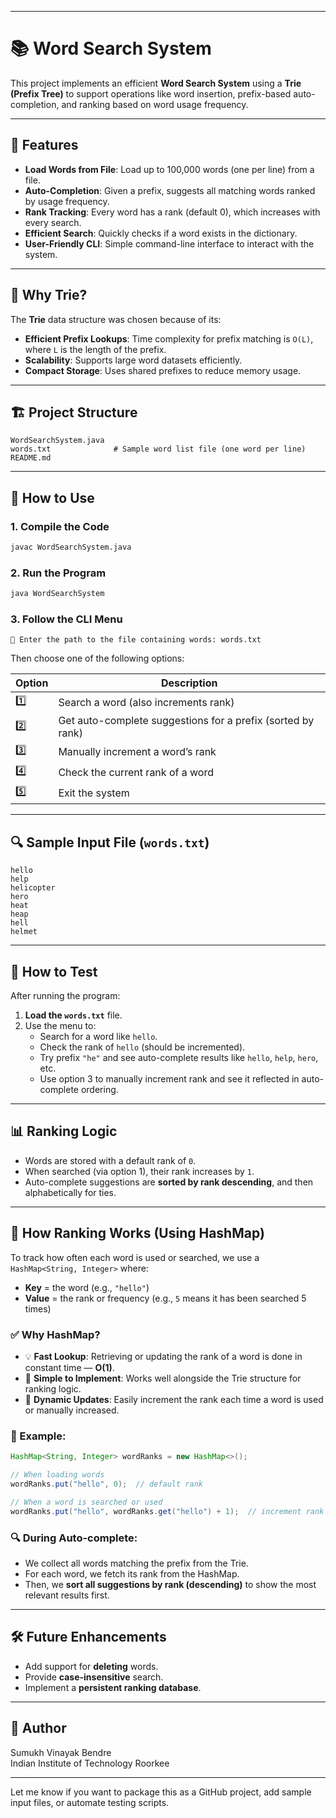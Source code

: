 

---

# 📚 Word Search System

This project implements an efficient **Word Search System** using a **Trie (Prefix Tree)** to support operations like word insertion, prefix-based auto-completion, and ranking based on word usage frequency.

---

## 🚀 Features

- **Load Words from File**: Load up to 100,000 words (one per line) from a file.
- **Auto-Completion**: Given a prefix, suggests all matching words ranked by usage frequency.
- **Rank Tracking**: Every word has a rank (default 0), which increases with every search.
- **Efficient Search**: Quickly checks if a word exists in the dictionary.
- **User-Friendly CLI**: Simple command-line interface to interact with the system.

---

## 🧠 Why Trie?

The **Trie** data structure was chosen because of its:

- **Efficient Prefix Lookups**: Time complexity for prefix matching is `O(L)`, where `L` is the length of the prefix.
- **Scalability**: Supports large word datasets efficiently.
- **Compact Storage**: Uses shared prefixes to reduce memory usage.

---

## 🏗️ Project Structure

```
WordSearchSystem.java
words.txt              # Sample word list file (one word per line)
README.md
```

---

## 🔧 How to Use

### 1. Compile the Code

```bash
javac WordSearchSystem.java
```

### 2. Run the Program

```bash
java WordSearchSystem
```

### 3. Follow the CLI Menu

```
📂 Enter the path to the file containing words: words.txt
```

Then choose one of the following options:

| Option | Description |
|--------|-------------|
| 1️⃣    | Search a word (also increments rank) |
| 2️⃣    | Get auto-complete suggestions for a prefix (sorted by rank) |
| 3️⃣    | Manually increment a word’s rank |
| 4️⃣    | Check the current rank of a word |
| 5️⃣    | Exit the system |

---

## 🔍 Sample Input File (`words.txt`)

```
hello
help
helicopter
hero
heat
heap
hell
helmet
```

---

## 🧪 How to Test

After running the program:

1. **Load the `words.txt`** file.
2. Use the menu to:
   - Search for a word like `hello`.
   - Check the rank of `hello` (should be incremented).
   - Try prefix `"he"` and see auto-complete results like `hello`, `help`, `hero`, etc.
   - Use option 3 to manually increment rank and see it reflected in auto-complete ordering.

---

## 📊 Ranking Logic

- Words are stored with a default rank of `0`.
- When searched (via option 1), their rank increases by `1`.
- Auto-complete suggestions are **sorted by rank descending**, and then alphabetically for ties.

---

## 🧮 How Ranking Works (Using HashMap)

To track how often each word is used or searched, we use a `HashMap<String, Integer>` where:

- **Key** = the word (e.g., `"hello"`)
- **Value** = the rank or frequency (e.g., `5` means it has been searched 5 times)

### ✅ Why HashMap?
- 💡 **Fast Lookup**: Retrieving or updating the rank of a word is done in constant time — **O(1)**.
- 🧱 **Simple to Implement**: Works well alongside the Trie structure for ranking logic.
- 🔄 **Dynamic Updates**: Easily increment the rank each time a word is used or manually increased.

### 🧪 Example:
```java
HashMap<String, Integer> wordRanks = new HashMap<>();

// When loading words
wordRanks.put("hello", 0);  // default rank

// When a word is searched or used
wordRanks.put("hello", wordRanks.get("hello") + 1);  // increment rank
```

### 🔍 During Auto-complete:
- We collect all words matching the prefix from the Trie.
- For each word, we fetch its rank from the HashMap.
- Then, we **sort all suggestions by rank (descending)** to show the most relevant results first.

---

## 🛠 Future Enhancements

- Add support for **deleting** words.
- Provide **case-insensitive** search.
- Implement a **persistent ranking database**.

---

## 🙌 Author

Sumukh Vinayak Bendre  
Indian Institute of Technology Roorkee

---

Let me know if you want to package this as a GitHub project, add sample input files, or automate testing scripts.
